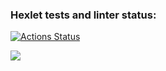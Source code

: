 ### Hexlet tests and linter status:
[![Actions Status](https://github.com/Boison88/python-project-49/workflows/hexlet-check/badge.svg)](https://github.com/Boison88/python-project-49/actions)

<a href="https://codeclimate.com/github/Boison88/python-project-49/maintainability"><img src="https://api.codeclimate.com/v1/badges/f991ad98e5296b448aef/maintainability" /></a>

